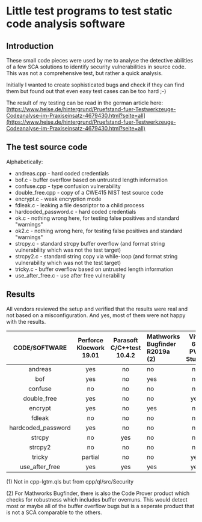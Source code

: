 # Little test programs to test static code analysis software

## Introduction

These small code pieces were used by me to analyse the detective abilities
of a few SCA solutions to identify security vulnerabilities in source code.
This was not a comprehensive test, but rather a quick analysis.

Initially I wanted to create sophisticated bugs and check if they can find
them but found out that even easy test cases can be too hard ;-)

The result of my testing can be read in the german article here:
[https://www.heise.de/hintergrund/Pruefstand-fuer-Testwerkzeuge-Codeanalyse-im-Praxiseinsatz-4679430.html?seite=all](https://www.heise.de/hintergrund/Pruefstand-fuer-Testwerkzeuge-Codeanalyse-im-Praxiseinsatz-4679430.html?seite=all)

## The test source code

Alphabetically:

 - andreas.cpp - hard coded credentials
 - bof.c - buffer overflow based on untrusted length information
 - confuse.cpp - type confusion vulnerability
 - double_free.cpp - copy of a CWE415 NIST test source code
 - encrypt.c - weak encryption mode
 - fdleak.c - leaking a file descriptor to a child process
 - hardcoded_password.c - hard coded credentials
 - ok.c - nothing wrong here, for testing false positives and standard "warnings"
 - ok2.c - nothing wrong here, for testing false positives and standard "warnings"
 - strcpy.c - standard strcpy buffer overflow (and format string vulnerability which was not the test target)
 - strcpy2.c - standard string copy via while-loop (and format string vulnerability which was not the test target)
 - tricky.c - buffer overflow based on untrusted length information
 - use_after_free.c - use after free vulnerability

## Results

All vendors reviewed the setup and verified that the results were real and not
based on a misconfiguration.
And yes, most of them were not happy with the results.

|   CODE/SOFTWARE    |Perforce Klocwork 19.01|Parasoft C/C++test 10.4.2|Mathworks Bugfinder R2019a (2)|Viva 64 PVS Studio|CodeQL May 2020|cppcheck 1.90|llvm 8 clang-analyzer|
|:------------------:|:------:|:-------:|:--------|:-------------:|:------:|:------------:|:------------:|
| andreas            | yes    | no      | no      | no            | no     | no           | no           |
| bof                | yes    | no      | yes     | no            | yes    | no           | no           |
| confuse            | no     | no      | no      | no            | no     | no           | no           |
| double_free        | yes    | no      | no      | yes           | yes    | no           | yes          |
| encrypt            | yes    | no      | yes     | no            | yes(1) | no           | no           |
| fdleak             | no     | no      | no      | no            | no     | no           | no           |
| hardcoded_password | yes    | no      | no      | no            | no     | no           | no           |
| strcpy             | no     | yes     | no      | no            | yes(1) | no           | no           |
| strcpy2            | no     | no      | no      | no            | no     | no           | no           |
| tricky             |partial | no      | no      | yes           | no     | no           | no           |
| use_after_free     | yes    | yes     | yes     | yes           | no     | yes          | yes          |

(1) Not in cpp-lgtm.qls but from cpp/ql/src/Security

(2) For Mathworks Bugfinder, there is also the Code Prover product which checks for
robustness which includes buffer overruns. This would detect most or maybe all
of the buffer overflow bugs but is a seperate product that is not a SCA
comparable to the others.
